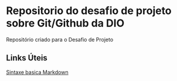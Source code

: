 # Repositorio do desafio de projeto sobre Git/Github da DIO
Repositório criado para o Desafio de Projeto

## Links Úteis
[Sintaxe basica Markdown](https://www.markdownguide.org/basic-syntax/)


